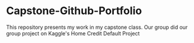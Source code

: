 # Capstone-Github-Portfolio
This repository presents my work in my capstone class. Our group did our group project on Kaggle's Home Credit Default Project

